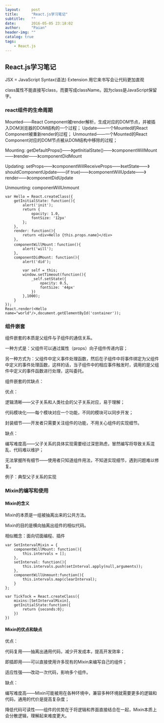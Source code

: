 ```yaml
---
layout:     post
title:      "React.js学习笔记"
subtitle:   ""
date:       2016-05-05 23:18:02
author:     "Paian"
header-img: ""
catalog: true
tags:
    - React.js
---
```


## React.js学习笔记

JSX = JavaScript Syntax(语法) Extension 用它来书写会让代码更加直观

class属性不能直接写class，而要写成className。因为class是JavaScript保留字。

### react组件的生命周期

Mounted——React Component被render解析，生成对应的DOM节点，并被插入DOM浏览器的DOM结构的一个过程；
Update——一个Mounted的React Component被重新render的过程；
Unmounted——一个Mounted的React Component对应的DOM节点被从DOM结构中移除的过程；

Mounting:
getDefaultProps()——》getInitialState()——》componentWillMount——》render——》componentDidMount

Updating:
setProps——》componentWillReceiveProps——》setState——》shouldComponentUpdate——(if true)——》componentWillUpdate——》render——》componentDidUpdate

Unmounting:
componenWillUnmount

```
var Hello = React.createClass({
    getInitialState: function(){
        alert('init');
        return {
            opacity: 1.0,
            fontSize: '12px'
        };
    },
    render: function(){
        return <div>Hello {this.props.name}</div>
    },
    componentWillMount：function(){
        alert('will');
    },
    componentDidMount: function(){
        alert('did');

        var self = this;
        window.setTimeout(function(){
            _self.setState({
                opacity: 0.5,
                fontSize: '44px'
            })
        },1000);
    }
});
React.render(<Hello name="world"/>,document.getElementById('container'));
```

### 组件嵌套

组件嵌套的本质是父组件与子组件的通信关系。

一种方式是：父组件可以通过属性（props）向子组件传递内容；

另一种方式为：父组件中定义事件处理函数，然后在子组件中将事件绑定为父组件中定义的事件处理函数，这样的话，当子组件中的相应事件触发时，调用的是父组件中定义的事件函数进行处理，这叫委托。

组件嵌套的优缺点：

优点：

逻辑清晰——父子关系和人类社会的父子关系对应，易于理解；

代码模块化——每个模块对应一个功能，不同的模块可以同步开发；

封装细节——开发者只需要关注组件的功能，不用关心组件的实现细节。

缺点：

编写难度高——父子关系的具体实现需要经过深思熟虑，冒然编写将导致关系混乱、代码难以维护；

无法掌握所有细节——使用者只知道组件用法，不知道实现细节，遇到问题难以修复。

例子：典型父子关系的实现

### Mixin的编写和使用

#### Mixin的含义

Mixin的本质是一组被抽离出来的公共方法。

Mixin的目的是横向抽离出组件的相似代码。

相似概念：面向切面编程、插件



    var SetIntervalMixin = {
        componentWillMount: function(){
            this.intervals = [];
        },
        setInterval: function(){
            this.intervals.push(setInterval.apply(null,arguments));
        },
        componentWillUnmount:function(){
            this.intervals.map(clearInterval);
        }
    };

    var TickTock = React.createClass({
        mixins:[SetIntervalMixin],
        getInitialState:function({
            return {seconds:0};
        })
    })

#### Mixin的优点和缺点

优点：

代码复用——抽离出通用代码，减少开发成本，提高开发效率；

即插即用——可以直接使用许多现有的Mixin来编写自己的组件；

适应性强——改动一次代码，影响多个组件。

缺点：

编写难度高——Mixin可能被用在各种环境中，兼容多种环境就需要更多的逻辑和代码，通用的代价是提高复杂度；

降低代码可读性——组件的优势在于将逻辑和界面直接结合在一起，Mixin本质上会分散逻辑，理解起来难度更大。